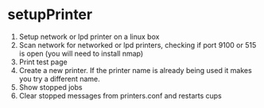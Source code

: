 # setupPrinter
1. Setup network or lpd printer on a linux box
2. Scan network for networked or lpd printers, checking if port 9100 or 515 is open (you will need to install nmap)
3. Print test page
4. Create a new printer. If the printer name is already being used it makes you try a different name.
5. Show stopped jobs
6. Clear stopped messages from printers.conf and restarts cups
